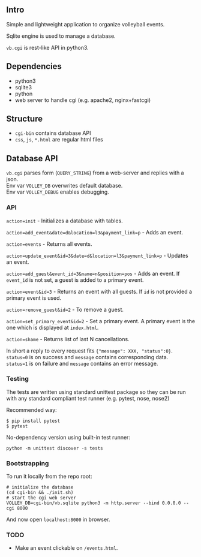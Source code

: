 ## Intro

Simple and lightweight application to organize volleyball events.

Sqlite engine is used to manage a database.

`vb.cgi` is rest-like API in python3.

## Dependencies

- python3
- sqlite3
- python
- web server to handle cgi (e.g. apache2, nginx+fastcgi)

## Structure

- `cgi-bin` contains database API
- `css`, `js`, `*.html` are regular html files

## Database API

`vb.cgi` parses form (`QUERY_STRING`) from a web-server and replies with a json.  
Env var `VOLLEY_DB` overwrites default database.  
Env var `VOLLEY_DEBUG` enables debugging.

### API

`action=init` - Initializes a database with tables.

`action=add_event&date=d&location=l3&payment_link=p` - Adds an event.

`action=events` - Returns all events.

`action=update_event&id=3&date=d&location=l3&payment_link=p` - Updates an event.

`action=add_guest&event_id=3&name=n&position=pos` - Adds an event. If `event_id` is not set, a guest is added to a primary event.

`action=event&id=3` - Returns an event with all guests. If `id` is not provided a primary event is used.

`action=remove_guest&id=2` - To remove a guest.

`action=set_primary_event&id=2` - Set a primary event. A primary event is the one which is displayed at `index.html`.

`action=shame` - Returns list of last N cancellations.

In short a reply to every request fits `{"message": XXX, "status":0}`.  
`status=0` is on success and `message` contains corresponding data.  
`status=1` is on failure and `message` contains an error message.


### Testing

The tests are written using standard unittest package 
so they can be run with any standard compliant test runner
(e.g. pytest, nose, nose2)

Recommended way:

```
$ pip install pytest
$ pytest
```

No-dependency version using built-in test runner:
```
python -m unittest discover -s tests
```

### Bootstrapping

To run it locally from the repo root:  
```  
# initialize the database
(cd cgi-bin && ./init.sh)
# start the cgi web server
VOLLEY_DB=cgi-bin/vb.sqlite python3 -m http.server --bind 0.0.0.0 --cgi 8000
```

And now open `localhost:8000` in browser.

### TODO

- Make an event clickable on `/events.html`.

